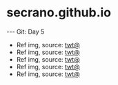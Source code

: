# secrano.github.io

--- Git: Day 5

- Ref img, source: [twt@](https://x.com/lusopps/status/1801607212302840087)
- Ref img, source: [twt@](https://x.com/yurari_banri/status/1802134653878542357)
- Ref img, source: [twt@](https://x.com/katsmuki/status/1801980748003459486)
- Ref img, source: [twt@](https://x.com/khiawings/status/1801927392199385119)
- Ref img, source: [twt@](https://x.com/mimi_aiart/status/1801902475601195131)
